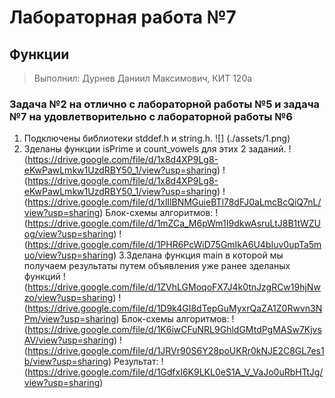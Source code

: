 # Лабораторная работа №7
## Функции
> Выполнил: Дурнев Даниил Максимович, КИТ 120а
### Задача №2 на отлично с лабораторной работы №5 и задача №7 на удовлетворительно с лабораторной работы №6
1. Подключены библиотеки stddef.h и string.h.
![] (./assets/1.png)
2. Зделаны функции isPrime и count_vowels  для этих 2 заданий.
! (https://drive.google.com/file/d/1x8d4XP9Lg8-eKwPawLmkw1UzdRBY50_1/view?usp=sharing)
! (https://drive.google.com/file/d/1x8d4XP9Lg8-eKwPawLmkw1UzdRBY50_1/view?usp=sharing)
! (https://drive.google.com/file/d/1xlIlBNMGuieBTl78dFJ0aLmcBcQiQ7nL/view?usp=sharing)
Блок-схемы алгоритмов:
! (https://drive.google.com/file/d/1mZCa_M6pWm1I9dkwAsruLtJ8B1tWZUog/view?usp=sharing)
! (https://drive.google.com/file/d/1PHR6PcWiD75GmIkA6U4bIuv0upTa5muo/view?usp=sharing)
3.Зделана функция main в которой мы получаем результаты путем объявления уже ранее зделаных функций
! (https://drive.google.com/file/d/1ZVhLGMoqoFX7J4k0tnJzgRCw19hjNwzo/view?usp=sharing)
! (https://drive.google.com/file/d/1D9k4GI8dTepGuMyxrQaZA1Z0Rwvn3NPm/view?usp=sharing)
Блок-схемы алгоритмов:
! (https://drive.google.com/file/d/1K6iwCFuNRL9GhldGMtdPgMASw7KjvsAV/view?usp=sharing)
! (https://drive.google.com/file/d/1JRVr90S6Y28poUKRr0kNJE2C8GL7es1b/view?usp=sharing)
Результат:
! (https://drive.google.com/file/d/1GdfxI6K9LKL0eS1A_V_VaJo0uRbHTtJg/view?usp=sharing)
